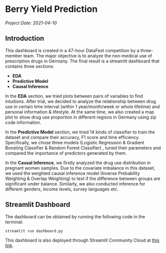 # Berry Yield Prediction

*Project Date: 2021-04-10*

## Introduction

This dashboard is created in a 47-hour DataFest competition by a three-member team. The major objective is to analyze the non-medical use of prescription drugs in Germany. The final result is a streamlit dashboard that contains three sections:

- **EDA**
- **Predictive Model**
- **Causal Inference**

In the **EDA** section, we tried plots between pairs of variables to find intuitions. After trial, we decided to analyze the relationship between drug use in certain time interval (within 1 year/month/week or whole lifetime) and personal information & lifestyle. At the same time, we also created a map plot to show drug use proportion in different regions in Germany using zip code information.

In the **Predictive Model** section, we tried 14 kinds of classifier to train the dataset and compare their accuracy, F1 score and time efficiency. Specifically, we chose three models (Logistic Regression & Gradient Boosting Classifier & Random Forest Classifier) , tuned their parameters and compared the importance of predictors generated by them.

In the **Causal Inference**, we firstly analyzed the drug use distribution in pregnant women samples. Due to the covariate imbalance in this dataset, we used the weighted causal inference model (Inverse Prebability Weighting & Overlap Weighting) to test if the difference between groups are significant under balance. Similarly, we also conducted inference for different genders, income levels, survey languages etc.

## Streamlit Dashboard

The dashboard can be obtained by running the following code in the terminal:

```
streamlit run dashboard.py
```

This dashboard is also deployed through Streamlit Community Cloud at [this link](https://german-nmurx-dashboard-mingxuan-yang.streamlit.app/).
